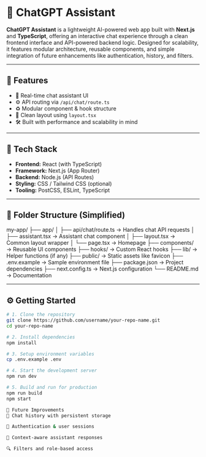 # 💬 ChatGPT Assistant

**ChatGPT Assistant** is a lightweight AI-powered web app built with **Next.js** and **TypeScript**, offering an interactive chat experience through a clean frontend interface and API-powered backend logic. Designed for scalability, it features modular architecture, reusable components, and simple integration of future enhancements like authentication, history, and filters.

---

## 🚀 Features
- 🧠 Real-time chat assistant UI
- ⚙️ API routing via `/api/chat/route.ts`
- ♻️ Modular component & hook structure
- 🎨 Clean layout using `layout.tsx`
- 🛠️ Built with performance and scalability in mind

---

## 🧱 Tech Stack
- **Frontend:** React (with TypeScript)
- **Framework:** Next.js (App Router)
- **Backend:** Node.js (API Routes)
- **Styling:** CSS / Tailwind CSS (optional)
- **Tooling:** PostCSS, ESLint, TypeScript

---

## 📁 Folder Structure (Simplified)

my-app/
├── app/
│ ├── api/chat/route.ts → Handles chat API requests
│ ├── assistant.tsx → Assistant chat component
│ ├── layout.tsx → Common layout wrapper
│ └── page.tsx → Homepage
├── components/ → Reusable UI components
├── hooks/ → Custom React hooks
├── lib/ → Helper functions (if any)
├── public/ → Static assets like favicon
├── .env.example → Sample environment file
├── package.json → Project dependencies
├── next.config.ts → Next.js configuration
└── README.md → Documentation


---

## ⚙️ Getting Started

```bash
# 1. Clone the repository
git clone https://github.com/username/your-repo-name.git
cd your-repo-name

# 2. Install dependencies
npm install

# 3. Setup environment variables
cp .env.example .env

# 4. Start the development server
npm run dev

# 5. Build and run for production
npm run build
npm start

🔮 Future Improvements
💾 Chat history with persistent storage

🔐 Authentication & user sessions

🧠 Context-aware assistant responses

🔍 Filters and role-based access
